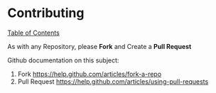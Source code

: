 # Contributing

[Table of Contents](/README.md)

As with any Repository, please **Fork** and Create a **Pull Request**

Github documentation on this subject:

1. Fork https://help.github.com/articles/fork-a-repo
2. Pull Request https://help.github.com/articles/using-pull-requests
